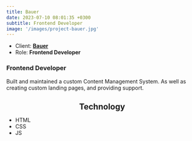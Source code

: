 ```yaml
---
title: Bauer
date: 2023-07-10 08:01:35 +0300
subtitle: Frontend Developer
image: '/images/project-bauer.jpg'
---
```


<ul class="list-inline item-details">
    <li>Client:
        <strong><a href="https://www.bauer.com/.com">Bauer</a>
        </strong>
    </li>
    <li>Role:
        <strong>Frontend Developer</strong>
    </li>
</ul>

<h3>Frontend Developer</h3>
Built and maintained a custom Content Management System. As well as creating custom landing pages, and providing support.

<h2 style="text-align: center; margin-bottom: 10px;">Technology</h2>
<ul class="list-inline item-details">
    <li>HTML</li>
    <li>CSS</li>
    <li>JS</li>
</ul>